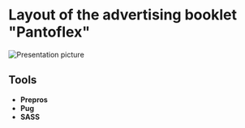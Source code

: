 # Layout of the advertising booklet "Pantoflex"

![Presentation picture](https://github.com/wayper/granit/blob/master/preview_pantoflex.png "Presentation picture")

## Tools
+ **Prepros**
+ **Pug**
+ **SASS**

